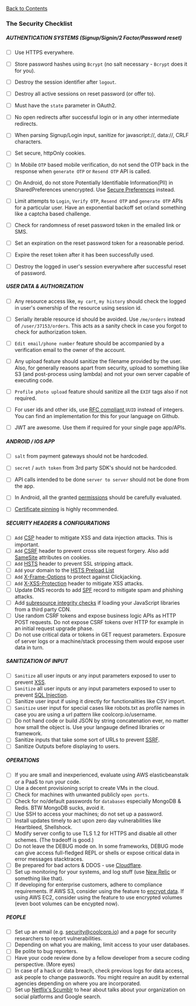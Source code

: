 [Back to Contents](README.md)


### The Security Checklist 

##### AUTHENTICATION SYSTEMS (Signup/Signin/2 Factor/Password reset) 
- [ ] Use HTTPS everywhere.
- [ ] Store password hashes using `Bcrypt` (no salt necessary - `Bcrypt` does it for you).
- [ ] Destroy the session identifier after `logout`.  
- [ ] Destroy all active sessions on reset password (or offer to).  
- [ ] Must have the `state` parameter in OAuth2.
- [ ] No open redirects after successful login or in any other intermediate redirects.
- [ ] When parsing Signup/Login input, sanitize for javascript://, data://, CRLF characters. 
- [ ] Set secure, httpOnly cookies.
- [ ] In Mobile `OTP` based mobile verification, do not send the OTP back in the response when `generate OTP` or `Resend OTP`  API is called.
- [ ] On Android, do not store Potentially Identifiable Information(PII) in SharedPreferences unencrypted. Use [Secure Preferences](https://github.com/scottyab/secure-preferences) instead.
- [ ] Limit attempts to `Login`, `Verify OTP`, `Resend OTP` and `generate OTP` APIs for a particular user. Have an exponential backoff set or/and something like a captcha based challenge.
- [ ] Check for randomness of reset password token in the emailed link or SMS.
- [ ] Set an expiration on the reset password token for a reasonable period.
- [ ] Expire the reset token after it has been successfully used.
- [ ] Destroy the logged in user's session everywhere after successful reset of password. 


##### USER DATA & AUTHORIZATION
- [ ] Any resource access like, `my cart`, `my history` should check the logged in user's ownership of the resource using session id.
- [ ] Serially iterable resource id should be avoided. Use `/me/orders` instead of `/user/37153/orders`. This acts as a sanity check in case you forgot to check for authorization token. 
- [ ] `Edit email/phone number` feature should be accompanied by a verification email to the owner of the account. 
- [ ] Any upload feature should sanitize the filename provided by the user. Also, for generally reasons apart from security, upload to something like S3 (and post-process using lambda) and not your own server capable of executing code.  
- [ ] `Profile photo upload` feature should sanitize all the `EXIF` tags also if not required.
- [ ] For user ids and other ids, use [RFC compliant ](http://www.ietf.org/rfc/rfc4122.txt) `UUID` instead of integers. You can find an implementation for this for your language on Github.
- [ ] JWT are awesome. Use them if required for your single page app/APIs.


##### ANDROID / IOS APP
- [ ] `salt` from payment gateways should not be hardcoded.
- [ ] `secret` / `auth token` from 3rd party SDK's should not be hardcoded.
- [ ] API calls intended to be done `server to server` should not be done from the app.
- [ ] In Android, all the granted  [permissions](https://developer.android.com/guide/topics/security/permissions.html) should be carefully evaluated.
- [ ] [Certificate pinning](https://en.wikipedia.org/wiki/HTTP_Public_Key_Pinning) is highly recommended.


##### SECURITY HEADERS & CONFIGURATIONS
- [ ] `Add` [CSP](https://en.wikipedia.org/wiki/Content_Security_Policy) header to mitigate XSS and data injection attacks. This is important.
- [ ] `Add` [CSRF](https://en.wikipedia.org/wiki/Cross-site_request_forgery) header to prevent cross site request forgery. Also add [SameSite](https://tools.ietf.org/html/draft-ietf-httpbis-cookie-same-site-00) attributes on cookies.
- [ ] `Add` [HSTS](https://en.wikipedia.org/wiki/HTTP_Strict_Transport_Security) header to prevent SSL stripping attack.
- [ ] `Add` your domain to the [HSTS Preload List](https://hstspreload.appspot.com/)
- [ ] `Add` [X-Frame-Options](https://en.wikipedia.org/wiki/Clickjacking#X-Frame-Options) to protect against Clickjacking.
- [ ] `Add` [X-XSS-Protection](https://www.owasp.org/index.php/OWASP_Secure_Headers_Project#X-XSS-Protection) header to mitigate XSS attacks.
- [ ] Update DNS records to add [SPF](https://en.wikipedia.org/wiki/Sender_Policy_Framework) record to mitigate spam and phishing attacks.
- [ ] Add [subresource integrity checks](https://en.wikipedia.org/wiki/Subresource_Integrity) if loading your JavaScript libraries from a third party CDN.
- [ ] Use random CSRF tokens and expose business logic APIs as HTTP POST requests. Do not expose CSRF tokens over HTTP for example in an initial request upgrade phase.
- [ ] Do not use critical data or tokens in GET request parameters. Exposure of server logs or a machine/stack processing them would expose user data in turn.

##### SANITIZATION OF INPUT
- [ ] `Sanitize` all user inputs or any input parameters exposed to user to prevent [XSS](https://en.wikipedia.org/wiki/Cross-site_scripting).
- [ ] `Sanitize` all user inputs or any input parameters exposed to user to prevent [SQL Injection](https://en.wikipedia.org/wiki/SQL_injection).
- [ ] Sanitize user input if using it directly for functionalities like CSV import.
- [ ] `Sanitize` user input for special cases like robots.txt as profile names in case you are using a url pattern like coolcorp.io/username. 
- [ ] Do not hand code or build JSON by string concatenation ever, no matter how small the object is. Use your langauge defined libraries or framework.
- [ ] Sanitize inputs that take some sort of URLs to prevent [SSRF](https://docs.google.com/document/d/1v1TkWZtrhzRLy0bYXBcdLUedXGb9njTNIJXa3u9akHM/edit#heading=h.t4tsk5ixehdd).
- [ ] Sanitize Outputs before displaying to users.

##### OPERATIONS
- [ ] If you are small and inexperienced, evaluate using AWS elasticbeanstalk or a PaaS to run your code.
- [ ] Use a decent provisioning script to create VMs in the cloud.
- [ ] Check for machines with unwanted publicly `open ports`.
- [ ] Check for no/default passwords for `databases` especially MongoDB & Redis. BTW MongoDB sucks, avoid it.
- [ ] Use SSH to access your machines; do not set up a password.
- [ ] Install updates timely to act upon zero day vulnerabilities like Heartbleed, Shellshock.
- [ ] Modify server config to use TLS 1.2 for HTTPS and disable all other schemes. (The tradeoff is good.)
- [ ] Do not leave the DEBUG mode on. In some frameworks, DEBUG mode can give access full-fledged REPL or shells or expose critical data in error messages stacktraces.
- [ ] Be prepared for bad actors & DDOS - use [Cloudflare](https://www.cloudflare.com/ddos/).
- [ ] Set up monitoring for your systems, and log stuff (use [New Relic](https://newrelic.com/) or something like that).
- [ ] If developing for enterprise customers, adhere to compliance requirements. If AWS S3, consider using the feature to [encrypt data](http://docs.aws.amazon.com/AmazonS3/latest/dev/UsingServerSideEncryption.html). If using AWS EC2, consider using the feature to use encrypted volumes (even boot volumes can be encypted now). 

##### PEOPLE
- [ ] Set up an email (e.g. security@coolcorp.io) and a page for security researchers to report vulnerabilities.
- [ ] Depending on what you are making, limit access to your user databases.
- [ ] Be polite to bug reporters.
- [ ] Have your code review done by a fellow developer from a secure coding perspective. (More eyes)
- [ ] In case of a hack or data breach, check previous logs for data access, ask people to change passwords. You might require an audit by external agencies depending on where you are incorporated.  
- [ ] Set up [Netflix's Scumblr](https://github.com/Netflix/Scumblr) to hear about talks about your organization on social platforms and Google search.
